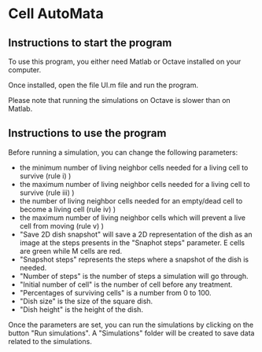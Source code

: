 # Cell AutoMata

## Instructions to start the program

To use this program, you either need Matlab or Octave installed on your computer.

Once installed, open the file UI.m file and run the program.

Please note that running the simulations on Octave is slower than on Matlab.


## Instructions to use the program

Before running a simulation, you can change the following parameters:
* the minimum number of living neighbor cells needed for a living cell to survive (rule i) )
* the maximum number of living neighbor cells needed for a living cell to survive (rule iii) )
* the number of living neighbor cells needed for an empty/dead cell to become a living cell (rule iv) )
* the maximum number of living neighbor cells which will prevent a live cell from moving (rule v) )
* "Save 2D dish snapshot" will save a 2D representation of the dish as an image at the steps presents in the "Snaphot steps" parameter. E cells are green while M cells are red.
* "Snapshot steps" represents the steps where a snapshot of the dish is needed.
* "Number of steps" is the number of steps a simulation will go through.
* "Initial number of cell" is the number of cell before any treatment.
* "Percentages of surviving cells" is a number from 0 to 100.
* "Dish size" is the size of the square dish.
* "Dish height" is the height of the dish.

Once the parameters are set, you can run the simulations by clicking on the button "Run simulations". A "Simulations" folder will be created to save data related to the simulations.
